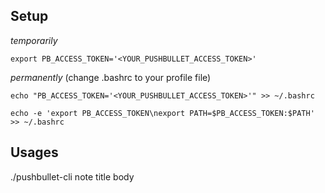 ## Setup

_temporarily_

`export PB_ACCESS_TOKEN='<YOUR_PUSHBULLET_ACCESS_TOKEN>'`

_permanently_ (change .bashrc to your profile file)

`echo "PB_ACCESS_TOKEN='<YOUR_PUSHBULLET_ACCESS_TOKEN>'" >> ~/.bashrc`

`echo -e 'export PB_ACCESS_TOKEN\nexport PATH=$PB_ACCESS_TOKEN:$PATH' >> ~/.bashrc`

## Usages

./pushbullet-cli note title body